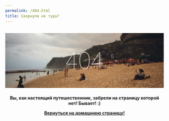 ```yaml
---
permalink: /404.html
title: Свернули не туда?
---
```

![404 on Bali](pictures/404.webp)
---
<div align="center">
<b>Вы, как настоящий путешественник, забрели на страницу которой нет! Бывает! :)</b>

<b><a href="https://vagabondity.com">Вернуться на домашнюю страницу!</a></b>
</div>